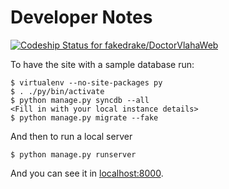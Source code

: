 # Developer Notes

[ ![Codeship Status for fakedrake/DoctorVlahaWeb](https://codeship.com/projects/cd152d70-4ffc-0132-86b2-263393a504fa/status)](https://codeship.com/projects/47949)

To have the site with a sample database run:

	$ virtualenv --no-site-packages py
	$ . ./py/bin/activate
	$ python manage.py syncdb --all
	<Fill in with your local instance details>
	$ python manage.py migrate --fake

And then to run a local server

	$ python manage.py runserver

And you can see it in [localhost:8000](http://localhohst:8000).
